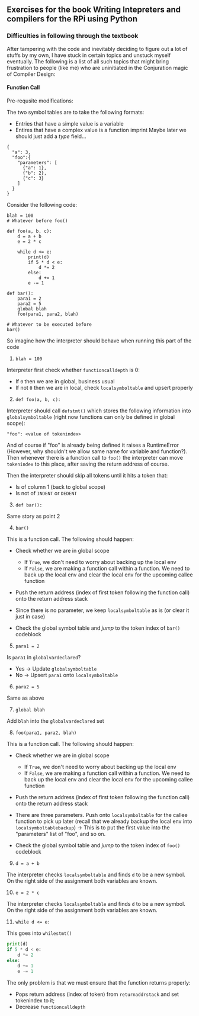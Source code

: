 ## Exercises for the book Writing Intepreters and compilers for the RPi using Python

### Difficulties in following through the textbook

After tampering with the code and inevitably deciding to figure out a lot of stuffs by my own, I have stuck in certain topics and unstuck myself eventually. The following is a list of all such topics that might bring frustration to people (like me) who are uninitiated in the Conjuration magic of Compiler Design:

#### Function Call

Pre-requsite modifications:

The two symbol tables are to take the following formats:
- Entries that have a simple value is a variable
- Entires that have a complex value is a function imprint
Maybe later we should just add a *type* field...
```
{
  "a": 3,
  "foo":{
    "parameters": [
      {"a": 1},
      {"b": 2},
      {"c": 3}
    ]
  }
}
```

Consider the following code:

```
blah = 100
# Whatever before foo()

def foo(a, b, c):
    d = a + b
    e = 2 * c

    while d <= e:
        print(d)
        if 5 * d < e:
            d *= 2
        else:
            d += 1
        e -= 1

def bar():
    para1 = 2
    para2 = 5
    global blah
    foo(para1, para2, blah)

# Whatever to be executed before
bar()
```

So imagine how the interpreter should behave when running this part of the code

1. `blah = 100`

Interpreter first check whether `functioncalldepth` is 0:
- If `0` then we are in global, business usual
- If not `0` then we are in local, check `localsymboltable` and upsert properly

2. `def foo(a, b, c):`

Interpreter should call `defstmt()` which stores the following information into `globalsymboltable` (right now functions can only be defined in global scope):

`"foo": <value of tokenindex>`

And of course if "foo" is already being defined it raises a RuntimeError (However, why shouldn't we allow same name for variable and function?). Then whenever there is a function call to `foo()` the interpreter can move `tokenindex` to this place, after saving the return address of course.

Then the interpreter should skip all tokens until it hits a token that:
- Is of column 1 (back to global scope)
- Is not of `INDENT` or `DEDENT`

3. `def bar():`

Same story as point 2

4. `bar()`

This is a function call. The following should happen:

- Check whether we are in global scope
    - If `True`, we don't need to worry about backing up the local env
    - If `False`, we are making a function call within a function. We need to back up the local env and clear the local env for the upcoming callee function

- Push the return address (index of first token following the function call) onto the return address stack

- Since there is no parameter, we keep `localsymboltable` as is (or clear it just in case)

- Check the global symbol table and *jump* to the token index of `bar()` codeblock

5. `para1 = 2`

Is `para1` in `globalvardeclared`?
- Yes -> Update `globalsymboltable`
- No -> Upsert `para1` onto `localsymboltable`

6. `para2 = 5`

Same as above

7. `global blah`

Add `blah` into the `globalvardeclared` set
    
8. `foo(para1, para2, blah)`

This is a function call. The following should happen:

- Check whether we are in global scope
    - If `True`, we don't need to worry about backing up the local env
    - If `False`, we are making a function call within a function. We need to back up the local env and clear the local env for the upcoming callee function

- Push the return address (index of first token following the function call) onto the return address stack

- There are three parameters. Push onto `localsymboltable` for the callee function to pick up later (recall that we already backup the local env into `localsymboltablebackup`) -> This is to put the first value into the "parameters" list of "foo", and so on.

- Check the global symbol table and *jump* to the token index of `foo()` codeblock

9. `d = a + b`

The interpreter checks `localsymboltable` and finds `d` to be a new symbol. On the right side of the assignment both variables are known.

10. `e = 2 * c`

The interpreter checks `localsymboltable` and finds `d` to be a new symbol. On the right side of the assignment both variables are known.

11. `while d <= e:`

This goes into `whilestmt()`

```python    
print(d)
if 5 * d < e:
    d *= 2
else:
    d += 1
    e -= 1
```
The only problem is that we must ensure that the function returns properly:
- Pops return address (index of token) from `returnaddrstack` and set tokenindex to it;
- Decrease `functioncalldepth`